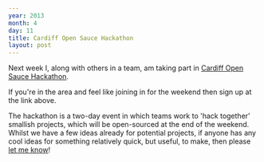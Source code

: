 ```yaml
---
year: 2013
month: 4
day: 11
title: Cardiff Open Sauce Hackathon
layout: post
---
```


<p>
Next week I, along with others in a team, am taking part in <a href="http://www.cs.cf.ac.uk/hackathon/" target="_blank">Cardiff Open Sauce Hackathon</a>.</p>
<p>If you're in the area and feel like joining in for the weekend then sign up at the link above.</p>
<p>The hackathon is a two-day event in which teams work to 'hack together' smallish projects, which will be open-sourced at the end of the weekend. Whilst we have a few ideas already for potential projects, if anyone has any cool ideas for something relatively quick, but useful, to make, then please <a href="/contact">let me know</a>!
</p>
